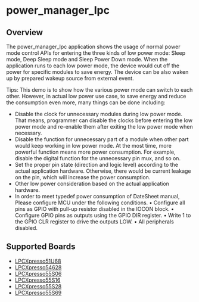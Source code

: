 # power_manager_lpc

## Overview
The power_manager_lpc application shows the usage of normal power mode control APIs for entering the three kinds of
low power mode: Sleep mode, Deep Sleep mode and Sleep Power Down mode. When the application runs to each low power
mode, the device would cut off the power for specific modules to save energy. The device can be also waken up by
prepared wakeup source from external event.

 Tips:
 This demo is to show how the various power mode can switch to each other. However, in actual low power use case, to save energy and reduce the consumption even more, many things can be done including:
 - Disable the clock for unnecessary modules during low power mode. That means, programmer can disable the clocks before entering the low power mode and re-enable them after exiting the low power mode when necessary.
 - Disable the function for unnecessary part of a module when other part would keep working in low power mode. At the most time, more powerful function means more power consumption. For example, disable the digital function for the unnecessary pin mux, and so on.
 - Set the proper pin state (direction and logic level) according to the actual application hardware. Otherwise, there would be current leakage on the pin, which will increase the power consumption.
 - Other low power consideration based on the actual application hardware.
 - In order to meet typedef power consumption of DateSheet manual, Please configure MCU under the following conditions.
     • Configure all pins as GPIO with pull-up resistor disabled in the IOCON block.
     • Configure GPIO pins as outputs using the GPIO DIR register.
     • Write 1 to the GPIO CLR register to drive the outputs LOW.
     • All peripherals disabled.

## Supported Boards
- [LPCXpresso51U68](../../_boards/lpcxpresso51u68/demo_apps/power_manager_lpc/example_board_readme.md)
- [LPCXpresso54628](../../_boards/lpcxpresso54628/demo_apps/power_manager_lpc/example_board_readme.md)
- [LPCXpresso55S06](../../_boards/lpcxpresso55s06/demo_apps/power_manager_lpc/example_board_readme.md)
- [LPCXpresso55S16](../../_boards/lpcxpresso55s16/demo_apps/power_manager_lpc/example_board_readme.md)
- [LPCXpresso55S28](../../_boards/lpcxpresso55s28/demo_apps/power_manager_lpc/example_board_readme.md)
- [LPCXpresso55S69](../../_boards/lpcxpresso55s69/demo_apps/power_manager_lpc/example_board_readme.md)
